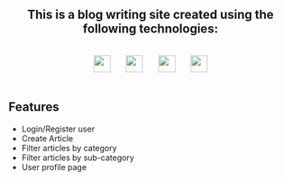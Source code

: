 <div align="center">

## **This is a blog writing site created using the following technologies:**

</div>
<br/>
<div align="center">
    <a href="https://nextjs.org/" target="_blank"> <img src="https://upload.wikimedia.org/wikipedia/commons/thumb/8/8e/Nextjs-logo.svg/1280px-Nextjs-logo.svg.png" height="30"/></a>
    <span>&nbsp;&nbsp;&nbsp;&nbsp;&nbsp;</span>
    <a href="https://hasura.io/" target="_blank"> <img src="https://hasura.io/brand-assets/hasura-logo-primary-dark.png" height="30"/></a>
    <span>&nbsp;&nbsp;&nbsp;&nbsp;&nbsp;</span>
    <a href="https://nhost.io/" target="_blank"> <img src="https://images.saasworthy.com/nhost_10768_logo_1604062381_jvtlr.svg"  height="30"/></a>
    <span>&nbsp;&nbsp;&nbsp;&nbsp;&nbsp;</span>
    <a href="https://tailwindcss.com/" target="_blank"> <img src="https://upload.wikimedia.org/wikipedia/commons/thumb/d/d5/Tailwind_CSS_Logo.svg/2048px-Tailwind_CSS_Logo.svg.png" height="30"/></a>
</div>
<br/>

## Features

- Login/Register user
- Create Article
- Filter articles by category
- Filter articles by sub-category
- User profile page

